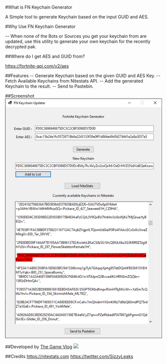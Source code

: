 #What is FN Keychain Generator

A Simple tool to generate Keychain based on the input GUID and AES.

#Why Use FN Keychain Generator

-- When none of the Bots or Sources you get your keychain from are updated, use this utility to generate your own keychain for the recently decrypted pak.

##Where do I get AES and GUID from?

https://fortnite-api.com/v2/aes

##Features
-- Generate Keychain based on the given GUID and AES Key.
-- Fetch Available Keychains from Nitestats API.
-- Add the generated Keychain to the result.
-- Send to Pastebin.

##Screenshot
![](https://github.com/TheGameVlog/FNKeychainGenerator/blob/master/FNKeychain/screenshots/screenshot.png?raw=true)

##Developed by
[The Game Vlog](https://twitter.com/thegamevlog "The Game Vlog")
![](https://pbs.twimg.com/profile_images/579055007758032896/lFeK7nw0_200x200.png)

##Credits
https://nitestats.com
https://twitter.com/SizzyLeaks
